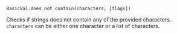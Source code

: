 ```BasicVal.does_not_contain(characters, [flags])```

Checks if strings does not contain any of the provided characters. ```characters``` can be either one character or a list of characters.